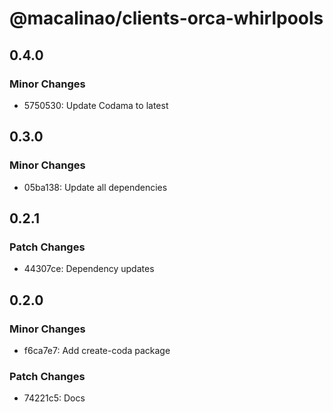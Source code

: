 # @macalinao/clients-orca-whirlpools

## 0.4.0

### Minor Changes

- 5750530: Update Codama to latest

## 0.3.0

### Minor Changes

- 05ba138: Update all dependencies

## 0.2.1

### Patch Changes

- 44307ce: Dependency updates

## 0.2.0

### Minor Changes

- f6ca7e7: Add create-coda package

### Patch Changes

- 74221c5: Docs
